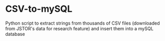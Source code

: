 # CSV-to-mySQL
Python script to extract strings from thousands of CSV files (downloaded from JSTOR's data for research feature) and insert them into a mySQL database
